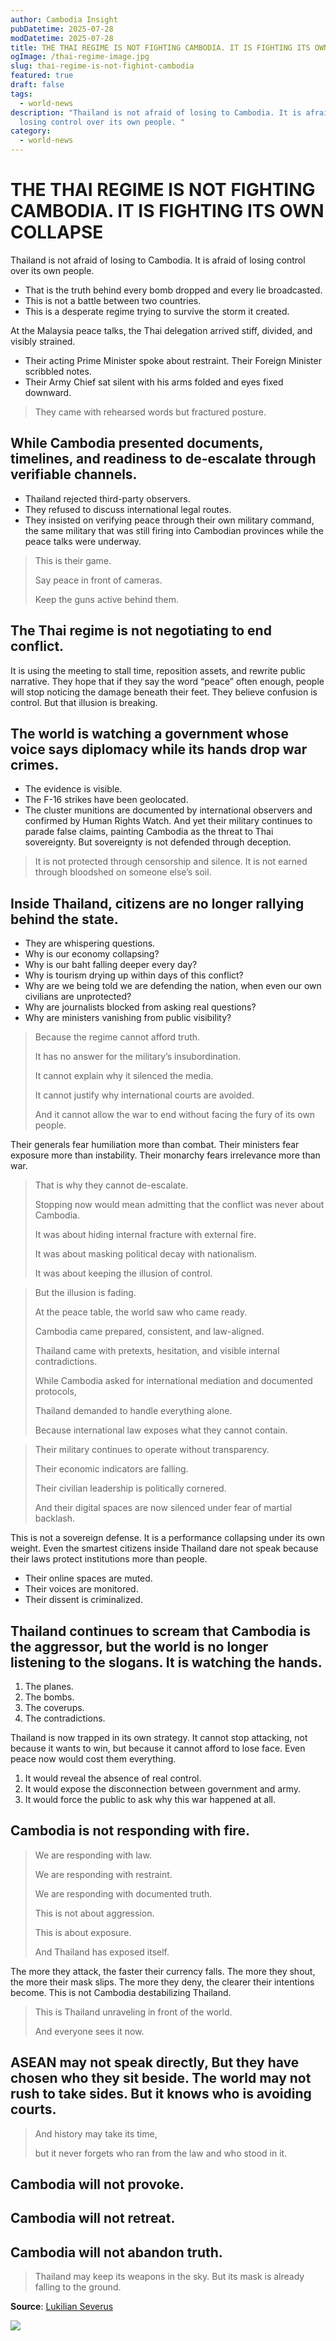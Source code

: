 ```yaml
---
author: Cambodia Insight
pubDatetime: 2025-07-28
modDatetime: 2025-07-28
title: THE THAI REGIME IS NOT FIGHTING CAMBODIA. IT IS FIGHTING ITS OWN COLLAPSE
ogImage: /thai-regime-image.jpg
slug: thai-regime-is-not-fighint-cambodia
featured: true
draft: false
tags:
  - world-news
description: "Thailand is not afraid of losing to Cambodia. It is afraid of
  losing control over its own people. "
category:
  - world-news
---
```


# THE THAI REGIME IS NOT FIGHTING CAMBODIA. IT IS FIGHTING ITS OWN COLLAPSE

Thailand is not afraid of losing to Cambodia. It is afraid of losing control over its own people.

- That is the truth behind every bomb dropped and every lie broadcasted.
- This is not a battle between two countries.
- This is a desperate regime trying to survive the storm it created.

At the Malaysia peace talks, the Thai delegation arrived stiff, divided, and visibly strained.

- Their acting Prime Minister spoke about restraint. Their Foreign Minister scribbled notes.
- Their Army Chief sat silent with his arms folded and eyes fixed downward.

> They came with rehearsed words but fractured posture.

## While Cambodia presented documents, timelines, and readiness to de-escalate through verifiable channels.

- Thailand rejected third-party observers.
- They refused to discuss international legal routes.
- They insisted on verifying peace through their own military command, the same military that was still firing into Cambodian provinces while the peace talks were underway.

> This is their game.
>
> Say peace in front of cameras.
>
> Keep the guns active behind them.

## The Thai regime is not negotiating to end conflict.

It is using the meeting to stall time, reposition assets, and rewrite public narrative. They hope that if they say the word “peace” often enough, people will stop noticing the damage beneath their feet. They believe confusion is control. But that illusion is breaking.

## The world is watching a government whose voice says diplomacy while its hands drop war crimes.

- The evidence is visible.
- The F-16 strikes have been geolocated.
- The cluster munitions are documented by international observers and confirmed by Human Rights Watch. And yet their military continues to parade false claims, painting Cambodia as the threat to Thai sovereignty. But sovereignty is not defended through deception.

> It is not protected through censorship and silence. It is not earned through bloodshed on someone else’s soil.

## Inside Thailand, citizens are no longer rallying behind the state.

- They are whispering questions.
- Why is our economy collapsing?
- Why is our baht falling deeper every day?
- Why is tourism drying up within days of this conflict?
- Why are we being told we are defending the nation, when even our own civilians are unprotected?
- Why are journalists blocked from asking real questions?
- Why are ministers vanishing from public visibility?

> Because the regime cannot afford truth.
>
> It has no answer for the military’s insubordination.
>
> It cannot explain why it silenced the media.
>
> It cannot justify why international courts are avoided.
>
> And it cannot allow the war to end without facing the fury of its own people.

Their generals fear humiliation more than combat. Their ministers fear exposure more than instability. Their monarchy fears irrelevance more than war.

> That is why they cannot de-escalate.
>
> Stopping now would mean admitting that the conflict was never about Cambodia.
>
> It was about hiding internal fracture with external fire.
>
> It was about masking political decay with nationalism.
>
> It was about keeping the illusion of control.

> But the illusion is fading.
>
> At the peace table, the world saw who came ready.
>
> Cambodia came prepared, consistent, and law-aligned.
>
> Thailand came with pretexts, hesitation, and visible internal contradictions.
>
> While Cambodia asked for international mediation and documented protocols,
>
> Thailand demanded to handle everything alone.
>
> Because international law exposes what they cannot contain.

> Their military continues to operate without transparency.
>
> Their economic indicators are falling.
>
> Their civilian leadership is politically cornered.
>
> And their digital spaces are now silenced under fear of martial backlash.

This is not a sovereign defense. It is a performance collapsing under its own weight. Even the smartest citizens inside Thailand dare not speak because their laws protect institutions more than people.

- Their online spaces are muted.
- Their voices are monitored.
- Their dissent is criminalized.

## Thailand continues to scream that Cambodia is the aggressor, but the world is no longer listening to the slogans. It is watching the hands.

1.  The planes.
2.  The bombs.
3.  The coverups.
4.  The contradictions.

Thailand is now trapped in its own strategy. It cannot stop attacking, not because it wants to win, but because it cannot afford to lose face. Even peace now would cost them everything.

1.  It would reveal the absence of real control.
2.  It would expose the disconnection between government and army.
3.  It would force the public to ask why this war happened at all.

## Cambodia is not responding with fire.

> We are responding with law.
>
> We are responding with restraint.
>
> We are responding with documented truth.
>
> This is not about aggression.
>
> This is about exposure.
>
> And Thailand has exposed itself.

The more they attack, the faster their currency falls. The more they shout, the more their mask slips. The more they deny, the clearer their intentions become. This is not Cambodia destabilizing Thailand.

> This is Thailand unraveling in front of the world.
>
> And everyone sees it now.

## ASEAN may not speak directly, But they have chosen who they sit beside. The world may not rush to take sides. But it knows who is avoiding courts.

> And history may take its time,
>
> but it never forgets who ran from the law and who stood in it.

## Cambodia will not provoke.

## Cambodia will not retreat.

## Cambodia will not abandon truth.

> Thailand may keep its weapons in the sky. But its mask is already falling to the ground.

**Source**: [Lukilian Severus](https://www.facebook.com/share/p/1EzyjrJo5r/)

![](/thai-regime-image.jpg)
